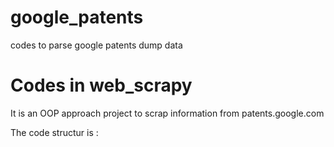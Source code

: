 # google_patents
codes to parse google patents dump data

# Codes in web_scrapy 

It is an OOP approach project to scrap information from patents.google.com

The code structur is : 



